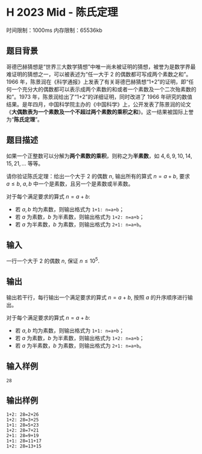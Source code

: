 # H 2023 Mid - 陈氏定理

时间限制：1000ms 内存限制：65536kb

## 题目背景

哥德巴赫猜想是“世界三大数学猜想”中唯一尚未被证明的猜想，被誉为是数学界最难证明的猜想之一，可以被表述为“任一大于 2 的偶数都可写成两个素数之和”。1966 年，陈景润在《科学通报》上发表了有关哥德巴赫猜想“1+2”的证明，即“任何一个充分大的偶数都可以表示成两个素数的和或者一个素数及一个二次殆素数的和”。1973 年，陈景润给出了“1+2”的详细证明，同时改进了 1966 年研究的数值结果。是年四月，中国科学院主办的《中国科学》上，公开发表了陈景润的论文《**大偶数表为一个素数及一个不超过两个素数的乘积之和**》。这一结果被国际上誉为“**陈氏定理**”。

## 题目描述

如果一个正整数可以分解为**两个素数的乘积**，则称之为**半素数**，如 $4,6,9,10,14,15,21,\ldots$ 等等。

请你验证陈氏定理：给出一个大于 $2$ 的偶数 $n,$ 输出所有的算式 $n=a+b,$ 要求 $a\leq b,$ $a,b$ 中一个是素数，且另一个是素数或半素数。

对于每个满足要求的算式 $n=a+b:$

- 若 $a,b$ 均为素数，则输出格式为 `1+1: n=a+b`；
- 若 $a$ 为素数，$b$ 为半素数，则输出格式为 `1+2: n=a+b`；
- 若 $a$ 为半素数，$b$ 为素数，则输出格式为 `2+1: n=a+b`。

## 输入

一行一个大于 $2$ 的偶数 $n,$ 保证 $n\leq10^5.$

## 输出

输出若干行，每行输出一个满足要求的算式 $n=a+b,$ 按照 $a$ 的升序顺序进行输出。

对于每个满足要求的算式 $n=a+b:$

- 若 $a,b$ 均为素数，则输出格式为 `1+1: n=a+b`；
- 若 $a$ 为素数，$b$ 为半素数，则输出格式为 `1+2: n=a+b`；
- 若 $a$ 为半素数，$b$ 为素数，则输出格式为 `2+1: n=a+b`。

## 输入样例

```text
28
```

## 输出样例

```text
1+2: 28=2+26
1+2: 28=3+25
1+1: 28=5+23
1+2: 28=7+21
2+1: 28=9+19
1+1: 28=11+17
1+2: 28=13+15
```
